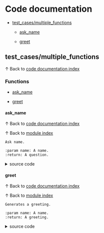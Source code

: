 # <a name='codedocumentation'></a>Code documentation

* [test\_cases/multiple\_functions](#testcasesmultiplefunctions)


	* [ask\_name](#askname)


	* [greet](#greet)

## <a name='testcasesmultiplefunctions'></a>test\_cases/multiple\_functions
&uparrow; Back to [code documentation index](#codedocumentation)

### <a name='functions'></a>Functions

* [ask\_name](#askname)

* [greet](#greet)

#### <a name='askname'></a>ask\_name
&uparrow; Back to [code documentation index](#codedocumentation)

&uparrow; Back to [module index](#test_cases/multiple_functions)


    Ask name.

    :param name: A name.
    :return: A question.
    
<details>
<summary>source code</summary>

```python
def ask_name(name: str) -> str:
    """
    Ask name.

    :param name: A name.
    :return: A question.
    """
    return f"What's your {name}?"

```
</details>

#### <a name='greet'></a>greet
&uparrow; Back to [code documentation index](#codedocumentation)

&uparrow; Back to [module index](#test_cases/multiple_functions)


    Generates a greeting.

    :param name: A name.
    :return: A greeting.
    
<details>
<summary>source code</summary>

```python
def greet(name: str) -> str:
    """
    Generates a greeting.

    :param name: A name.
    :return: A greeting.
    """
    return f"Hello {name}"

```
</details>
